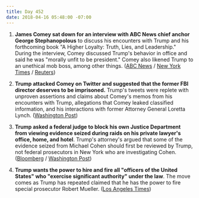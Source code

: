 ```yaml
---
title: Day 452
date: 2018-04-16 05:48:00 -07:00
---
```


1. **James Comey sat down for an interview with ABC News chief anchor George Stephanopolous** to discuss his encounters with Trump and his forthcoming book "A Higher Loyalty: Truth, Lies, and Leadership." During the interview, Comey discussed Trump's behavior in office and said he was "morally unfit to be president." Comey also likened Trump to an unethical mob boss, among other things. ([ABC News](http://abcnews.go.com/Site/transcript-james-comeys-interview-abc-news-chief-anchor/story?id=54488723) / [New York Times](https://www.nytimes.com/2018/04/15/us/politics/comey-abc-interview-excerpts.html) / [Reuters](https://www.reuters.com/article/us-usa-comey-book/fired-fbi-director-comey-says-trump-morally-unfit-abc-news-interview-idUSKBN1HM0O5))

2. **Trump attacked Comey on Twitter and suggested that the former FBI director deserves to be imprisoned.** Trump's tweets were replete with unproven assertions and claims about Comey's memos from his encounters with Trump, allegations that Comey leaked classified information, and his interactions with former Attorney General Loretta Lynch. ([Washington Post](https://www.washingtonpost.com/politics/trump-assails-comey-in-tweetstorm-calls-for-ex-fbi-director-to-be-imprisoned/2018/04/15/af00c178-40af-11e8-ad8f-27a8c409298b_story.html?utm_term=.339b68a029df))

3. **Trump asked a federal judge to block his own Justice Department from viewing evidence seized during raids on his private lawyer's office, home, and hotel**. Trump's attorney's argued that some of the evidence seized from Michael Cohen should first be reviewed by Trump, not federal prosecutors in New York who are investigating Cohen. ([Bloomberg](https://www.bloomberg.com/news/articles/2018-04-16/trump-seeks-to-delay-his-own-justice-department-in-cohen-probe) / [Washington Post](https://www.washingtonpost.com/world/national-security/trump-wants-to-review-material-seized-from-personal-lawyer-before-federal-investigators/2018/04/15/c927d9f4-4115-11e8-bba2-0976a82b05a2_story.html?utm_term=.40deedd1df0b)) 

4. **Trump wants the power to hire and fire all "officers of the United States" who "exercise significant authority" under the law**. The move comes as Trump has repeated claimed that he has the power to fire special prosecutor Robert Mueller. ([Los Angeles Times](http://www.latimes.com/politics/la-na-pol-court-trump-fire-20180415-story.html))